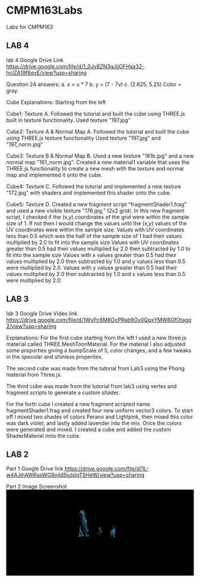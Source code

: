 # CMPM163Labs
Labs for CMPM163

LAB 4
---------------------------------------------------------------------------------------------------------
lab 4 Google Drive Link
https://drive.google.com/file/d/1_0Jy8ZN3qJijOFHsa32-hcIZA19f6eyE/view?usp=sharing

Question 24 answers:
a. x = u * 7
b. y = (7 - 7v)
c. (2.625, 5.25) Color = gray.

Cube Explanations: Starting from the left

Cube1: Texture A. Followed the tutorial and built the cube using THREE.js built in texture functionality. Used texture "197.jpg"

Cube2: Texture A & Normal Map A. Followed the tutorial and built the cube using THREE.js texture functionality Used texture "197.jpg" and "197_norm.jpg"

Cube3: Texture B & Normal Map B. Used a new texture "161b.jpg" and a new normal map "161_norm.jpg". Created a new material1 variable that uses the THREE.js functionality to create a new mesh with the texture and normal map and implemented it onto the cube.

Cube4: Texture C. Followed the tutorial and implemented a new texture "172.jpg" with shaders and implemented this shader onto the cube.

Cube5: Texture D. Created a new fragment script "fragmentShader1.frag" and used a new visible texture "176.jpg," (2x2 grid).
In this new fragment script, I checked if the (x,y) coordinates of the grid were within the sample size of 1. If not then I would change the values until the (x,y) values of the UV coordinates were within the sample size.
Values with UV coordinates less than 0.5 which was the half of the sample size of 1 had their values multiplied by 2.0 to fit into the sample size
Values with UV coordinates greater than 0.5 had their values multiplied by 2.0 then subtracted by 1.0 to fit into the sample size
Values with x values greater than 0.5 had their values multiplied by 2.0 then subtracted by 1.0 and y values less than 0.5 were multiplied by 2.0.
Values with y values greater than 0.5 had their values multiplied by 2.0 then subtracted by 1.0 and x values less than 0.5 were multiplied by 2.0.

LAB 3
---------------------------------------------------------------------------------------
lab 3 Google Drive Video link
https://drive.google.com/file/d/1WvPc6M8OcPRab9Oy0QqxYMW6GfOtagq2/view?usp=sharing

Explanations: 
For the first cube starting from the left I used a new three.js material called THREE.MeshToonMaterial. For the material I also adjusted some proporties giving a bumpScale of 5, color changes, and a few tweaks in the specular and shiniess properites.

The second cube was made from the tutorial from Lab3 using the Phong material from Three.js.

The third cube was made from the tutorial from lab3 using vertex and fragment scripts to generate a custom shader.

For the forth cube I created a new fragment scripted name fragmentShader1.frag and created four new uniform vector3 colors. To start off I mixed two shades of colors Perano and Lightpink, then mixed this color was dark violet, and lastly added lavender into the mix. Once the colors were generated and mixed. I created a cube and added the custom ShaderMaterial onto the cube.




LAB 2
---------------------------------------------------------------------------------------
Part 1 Google Drive link 
https://drive.google.com/file/d/1L-w4AJihAWRspWG8ojld5iulsIqTSHeW/view?usp=sharing

Part 2 Image Screenshot
![](images/part2_image.png)

